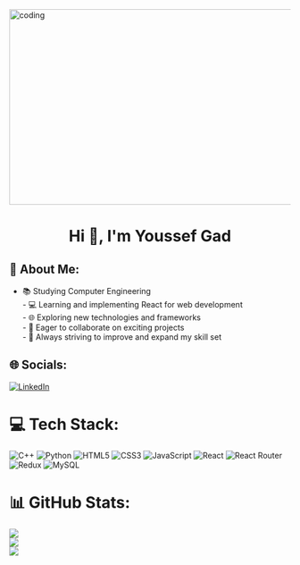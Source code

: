 <img src="https://raw.githubusercontent.com/sagar-viradiya/sagar-viradiya/master/resources/banner.png" width=1000 height=350 alt="coding">
<h1 align="center">Hi 👋, I'm Youssef Gad</h1>

## 💫 About Me:
- 📚 Studying Computer Engineering<br>- 💻 Learning and implementing React for web development<br>- 🌐 Exploring new technologies and frameworks<br>- 🤝 Eager to collaborate on exciting projects<br>- 🌱 Always striving to improve and expand my skill set


## 🌐 Socials:
[![LinkedIn](https://img.shields.io/badge/LinkedIn-%230077B5.svg?logo=linkedin&logoColor=white)](https://linkedin.com/in/https://www.linkedin.com/in/youssef-gad-465947249/) 

# 💻 Tech Stack:
![C++](https://img.shields.io/badge/c++-%2300599C.svg?style=for-the-badge&logo=c%2B%2B&logoColor=white) ![Python](https://img.shields.io/badge/python-3670A0?style=for-the-badge&logo=python&logoColor=ffdd54) ![HTML5](https://img.shields.io/badge/html5-%23E34F26.svg?style=for-the-badge&logo=html5&logoColor=white) ![CSS3](https://img.shields.io/badge/css3-%231572B6.svg?style=for-the-badge&logo=css3&logoColor=white) ![JavaScript](https://img.shields.io/badge/javascript-%23323330.svg?style=for-the-badge&logo=javascript&logoColor=%23F7DF1E) ![React](https://img.shields.io/badge/react-%2320232a.svg?style=for-the-badge&logo=react&logoColor=%2361DAFB) ![React Router](https://img.shields.io/badge/React_Router-CA4245?style=for-the-badge&logo=react-router&logoColor=white) ![Redux](https://img.shields.io/badge/redux-%23593d88.svg?style=for-the-badge&logo=redux&logoColor=white) ![MySQL](https://img.shields.io/badge/mysql-%2300000f.svg?style=for-the-badge&logo=mysql&logoColor=white)
# 📊 GitHub Stats:
![](https://github-readme-stats.vercel.app/api?username=Youssef-Gad&theme=react&hide_border=false&include_all_commits=false&count_private=false)<br/>
![](https://github-readme-streak-stats.herokuapp.com/?user=Youssef-Gad&theme=react&hide_border=false)<br/>
![](https://github-readme-stats.vercel.app/api/top-langs/?username=Youssef-Gad&theme=react&hide_border=false&include_all_commits=false&count_private=false&layout=compact)

<!-- Proudly created with GPRM ( https://gprm.itsvg.in ) -->
